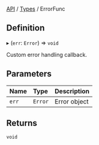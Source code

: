 [API](../index.md) / [Types](index.md) / ErrorFunc

## Definition

▸ (`err`: `Error`) => `void`

Custom error handling callback.

## Parameters

| Name | Type | Description |
| :------ | :------ | :------ |
| `err` | `Error` | Error object |

## Returns

`void`

